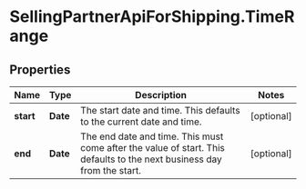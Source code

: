 # SellingPartnerApiForShipping.TimeRange

## Properties
Name | Type | Description | Notes
------------ | ------------- | ------------- | -------------
**start** | **Date** | The start date and time. This defaults to the current date and time. | [optional] 
**end** | **Date** | The end date and time. This must come after the value of start. This defaults to the next business day from the start. | [optional] 


